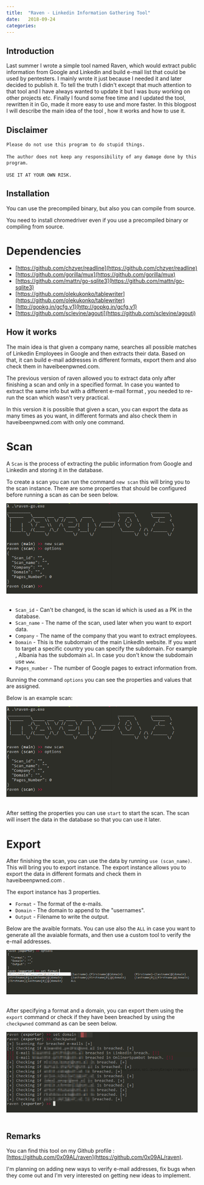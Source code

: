 ```yaml
---
title:  "Raven - Linkedin Information Gathering Tool"
date:   2018-09-24
categories: 
---
```




## Introduction
Last summer I wrote a simple tool named Raven, which would extract public information from Google and Linkedin and build e-mail list that could be used by pentesters. I mainly wrote it just because I needed it and later decided to publish it. To tell the truth I didn't except that much attention to that tool and I have always wanted to update it but I was busy working on other projects etc. Finally I found some free time and I updated the tool, rewritten it in Go, made it more easy to use and more faster. In this blogpost I will describe the main idea of the tool , how it works and how to use it.

## Disclaimer

```
Please do not use this program to do stupid things. 

The author does not keep any responsibility of any damage done by this program.

USE IT AT YOUR OWN RISK.
```
## Installation

You can use the precompiled binary, but also you can compile from source.

You need to install chromedriver even if you use a precompiled binary or compiling from source.

# Dependencies
* [https://github.com/chzyer/readline](https://github.com/chzyer/readline)	
* [https://github.com/gorilla/mux](https://github.com/gorilla/mux)
* [https://github.com/mattn/go-sqlite3](https://github.com/mattn/go-sqlite3)
* [https://github.com/olekukonko/tablewriter](https://github.com/olekukonko/tablewriter)
* [http://gopkg.in/gcfg.v1](http://gopkg.in/gcfg.v1)
* [https://github.com/sclevine/agouti](https://github.com/sclevine/agouti)

## How it works

The main idea is that given a company name, searches all possible matches of Linkedin Employees in Google and then extracts their data. Based on that, it can build e-mail addresses in different formats, export them and also check them in haveibeenpwned.com.

The previous version of raven allowed you to extract data only after finishing a scan and only in a specified format. In case you wanted to extract the same info but with a different e-mail format , you needed to re-run the scan which wasn't very practical.

In this version it is possible that given a scan, you can export the data as many times as you want, in different formats and also check them in haveibeenpwned.com with only one command.

# Scan

A ```Scan``` is the process of extracting the public information from Google and Linkedin and storing it in the database.

To create a scan you can run the command ``` new scan ``` this will bring you to the scan instance. There are some properties that should be configured before running a scan as can be seen below.

<center>
<img src="/images/raven-new-scan.png">
<br><br></center>

* ```Scan_id``` - Can't be changed, is the scan id which is used as a PK in the database.
* ```Scan_name``` - The name of the scan, used later when you want to export data.
* ```Company``` - The name of the company that you want to extract employees.
* ```Domain``` - This is the subdomain of the main LinkedIn website. If you want to target a specific country you can specify the subdomain. For example , Albania has the subdomain ```al```. In case you don't know the subdomain use ```www```.
* ```Pages_number``` - The number of Google pages to extract information from.

Running the command ```options``` you can see the properties and values that are assigned.

Below is an example scan:

<center>
<img src="/images/raven-new-scan.png">
<br><br></center>

After setting the properties you can use ```start``` to start the scan.
The scan will insert the data in the database so that you can use it later.

# Export

After finishing the scan, you can use the data by running ```use (scan_name)```.
This will bring you to export instance. The export instance allows you to export the data in different formats and check them in haveibeenpwned.com .

The export instance has 3 properties.

* ```Format``` - The format of the e-mails.
* ```Domain``` - The domain to append to the "usernames".
* ```Output``` - Filename to write the output.

Below are the avaible formats. You can use also the ```ALL``` in case you want to generate all the avaiable formats, and then use a custom tool to verify the e-mail addresses.

<center>
<img src="/images/raven-formats.png">
<br><br></center>

After specifying a format and a domain, you can export them using the ```export``` command or check if they have been breached by using the ```checkpwned``` command as can be seen below.
<center>
<img src="/images/raven-checkpwned.png">
<br><br></center>

## Remarks

You can find this tool on my Github profile : [https://github.com/0x09AL/raven](https://github.com/0x09AL/raven). 

I'm planning on adding new ways to verify e-mail addresses, fix bugs when they come out and I'm very interested on getting new ideas to implement.